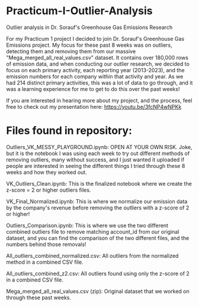 # Practicum-I-Outlier-Analysis
Outlier analysis in Dr. Sorauf's Greenhouse Gas Emissions Research

For my Practicum 1 project I decided to join Dr. Sorauf's Greenhouse Gas Emissions project. My focus for these past 8 weeks was on outliers, detecting them and removing them from our massive "Mega_merged_all_real_values.csv" dataset. It contains over 180,000 rows of emission data, and when conducting our outlier research, we decided to focus on each primary activity, each reporting year (2013-2023), and the emission numbers for each company within that activity and year. As we had 214 distinct primary activities, this was a lot of data to go through, and it was a learning experience for me to get to do this over the past weeks! 

If you are interested in hearing more about my project, and the process, feel free to check out my presentation here: https://youtu.be/3fcNP4wNPKk

# Files found in repository:

Outliers_VK_MESSY_PLAYGROUND.ipynb: OPEN AT YOUR OWN RISK. Joke, but it is the notebook I was using each week to try out different methods of removing outliers, many without success, and I just wanted it uploaded if people are interested in seeing the different things I tried through these 8 weeks and how they worked out.

VK_Outliers_Clean.ipynb: This is the finalized notebook where we create the z-score = 2 or higher outliers files.

VK_Final_Normalized.ipynb: This is where we normalize our emission data by the company's revenue before removing the outliers with a z-score of 2 or higher!

Outliers_Comparison.ipynb: This is where we use the two different combined outliers file to remove matching account_id from our original dataset, and you can find the comparison of the two different files, and the numbers behind those removals!

All_outliers_combined_normalized.csv: All outliers from the normalized method in a combined CSV file.

All_outliers_combined_z2.csv: All outliers found using only the z-score of 2 in a combined CSV file.

Mega_merged_all_real_values.csv (zip): Original dataset that we worked on through these past weeks.
